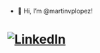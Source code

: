 - 👋 Hi, I’m @martinvplopez!
# [![LinkedIn](https://img.shields.io/badge/LinkedIn-Mart%C3%ADn%20van%20Puffelen%20L%C3%B3pez-0077B5?style=for-the-badge&logo=linkedin&logoColor=white&labelColor=101010)](https://es.linkedin.com/in/martinvplopez)
